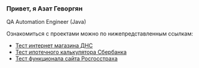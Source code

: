 ### Привет, я Азат Геворгян
QA Automation Engineer (Java)

Ознакомиться с проектами можно по нижепредставленным ссылкам:

- <a href="https://github.com/Gevorgyan-Azat/aft-6">Тест интернет магазина ДНС</a>
- <a href="https://github.com/Gevorgyan-Azat/aft-5">Тест ипотечного калькулятора Сбербанка</a>
- <a href="https://github.com/Gevorgyan-Azat/AFT-2">Тест функционала сайта Росгосстраха</a>

<!--
**Gevorgyan-Azat/Gevorgyan-Azat** is a ✨ _special_ ✨ repository because its `README.md` (this file) appears on your GitHub profile.

Here are some ideas to get you started:

### Hi there 👋

- 🔭 I’m currently working on ...
- 🌱 I’m currently learning ...
- 👯 I’m looking to collaborate on ...
- 🤔 I’m looking for help with ...
- 💬 Ask me about ...
- 📫 How to reach me: ...
- 😄 Pronouns: ...
- ⚡ Fun fact: ...
-->
